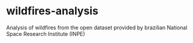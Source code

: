 # wildfires-analysis
Analysis of wildfires from the open dataset provided by brazilian National Space Research Institute (INPE)
